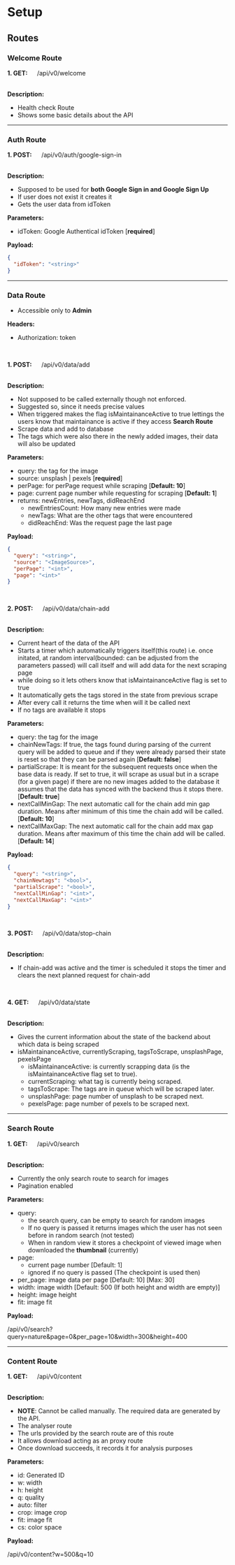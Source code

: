 # Setup

## Routes

### Welcome Route

**1. GET:** &emsp; /api/v0/welcome
  
&nbsp;\
**Description:**

- Health check Route
- Shows some basic details about the API

---

### Auth Route

**1. POST:** &emsp; /api/v0/auth/google-sign-in

&nbsp;\
**Description:**

- Supposed to be used for **both Google Sign in and Google Sign Up**
- If user does not exist it creates it
- Gets the user data from idToken

**Parameters:**

- idToken: Google Authentical idToken [**required**]

**Payload:**

```json
{
  "idToken": "<string>"
}
```

---

### Data Route

- Accessible only to **Admin**

**Headers:**

- Authorization: token

&nbsp;

**1. POST:** &emsp; /api/v0/data/add

&nbsp;\
**Description:**

- Not supposed to be called externally though not enforced.
- Suggested so, since it needs precise values
- When triggered makes the flag isMaintainanceActive to true lettings the users know that maintainance is active if they access **Search Route**
- Scrape data and add to database
- The tags which were also there in the newly added images, their data will also be updated

**Parameters:**

- query: the tag for the image
- source: unsplash | pexels [**required**]
- perPage: for perPage request while scraping [**Default: 10**]
- page: current page number while requesting for scraping [**Default: 1**]
- returns: newEntries, newTags, didReachEnd
  - newEntriesCount: How many new entries were made
  - newTags: What are the other tags that were encountered
  - didReachEnd: Was the request page the last page

**Payload:**

```json
{
  "query": "<string>",
  "source": "<ImageSource>",
  "perPage": "<int>",
  "page": "<int>"
}
```

&nbsp;

**2. POST:** &emsp; /api/v0/data/chain-add

&nbsp;\
**Description:**

- Current heart of the data of the API
- Starts a timer which automatically triggers itself(this route) i.e. once initated, at random interval(bounded: can be adjusted from the parameters passed) will call itself and will add data for the next scraping page
- while doing so it lets others know that isMaintainanceActive flag is set to true
- It automatically gets the tags stored in the state from previous scrape
- After every call it returns the time when will it be called next
- If no tags are available it stops

**Parameters:**

- query: the tag for the image
- chainNewTags: If true, the tags found during parsing of the current query will be added to queue and if they were already parsed their state is reset so that they can be parsed again [**Default: false**]
- partialScrape: It is meant for the subsequent requests once when the base data is ready. If set to true, it will scrape as usual but in a scrape (for a given page) if there are no new images added to the database it assumes that the data has synced with the backend thus it stops there. [**Default: true**]
- nextCallMinGap: The next automatic call for the chain add min gap duration. Means after minimum of this time the chain add will be called. [**Default: 10**]
- nextCallMaxGap: The next automatic call for the chain add max gap duration. Means after maximum of this time the chain add will be called. [**Default: 14**]

**Payload:**

```json
{
  "query": "<string>",
  "chainNewtags": "<bool>",
  "partialScrape": "<bool>",
  "nextCallMinGap": "<int>",
  "nextCallMaxGap": "<int>"
}
```

&nbsp;

**3. POST:** &emsp; /api/v0/data/stop-chain

&nbsp;\
**Description:**

- If chain-add was active and the timer is scheduled it stops the timer and clears the next planned request for chain-add

&nbsp;

**4. GET:** &emsp; /api/v0/data/state

&nbsp;\
**Description:**

- Gives the current information about the state of the backend about which data is being scraped
- isMaintainanceActive, currentlyScraping, tagsToScrape, unsplashPage, pexelsPage
  - isMaintainanceActive: is currently scrapping data (is the isMaintainanceActive flag set to true).
  - currentScraping: what tag is currently being scraped.
  - tagsToScrape: The tags are in queue which will be scraped later.
  - unsplashPage: page number of unsplash to be scraped next.
  - pexelsPage: page number of pexels to be scraped next.

---

### Search Route

**1. GET:** &emsp; /api/v0/search

&nbsp;\
**Description:**

- Currently the only search route to search for images
- Pagination enabled

**Parameters:**

- query:
  - the search query, can be empty to search for random images
  - If no query is passed it returns images which the user has not seen before in random search (not tested)
  - When in random view it stores a checkpoint of viewed image when downloaded the **thumbnail** (currently)
- page:
  - current page number [Default: 1]
  - ignored if no query is passed (The checkpoint is used then) 
- per_page: image data per page [Default: 10] [Max: 30]
- width: image width [Default: 500 (If both height and width are empty)]
- height: image height
- fit: image fit

**Payload:**

/api/v0/search?query=nature&page=0&per_page=10&width=300&height=400

---

### Content Route

**1. GET:** &emsp; /api/v0/content

&nbsp;\
**Description:**

- **NOTE**: Cannot be called manually. The required data are generated by the API.
- The analyser route
- The urls provided by the search route are of this route
- It allows download acting as an proxy route
- Once download succeeds, it records it for analysis purposes

**Parameters:**

- id: Generated ID
- w: width
- h: height
- q: quality
- auto: filter
- crop: image crop
- fit: image fit
- cs: color space

**Payload:**

/api/v0/content?w=500&q=10
